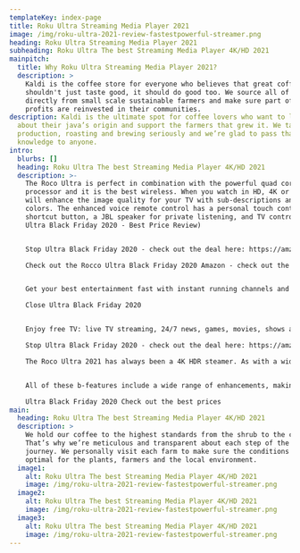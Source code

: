 ```yaml
---
templateKey: index-page
title: Roku Ultra Streaming Media Player 2021
image: /img/roku-ultra-2021-review-fastestpowerful-streamer.png
heading: Roku Ultra Streaming Media Player 2021
subheading: Roku Ultra The best Streaming Media Player 4K/HD 2021
mainpitch:
  title: Why Roku Ultra Streaming Media Player 2021?
  description: >
    Kaldi is the coffee store for everyone who believes that great coffee
    shouldn't just taste good, it should do good too. We source all of our beans
    directly from small scale sustainable farmers and make sure part of the
    profits are reinvested in their communities.
description: Kaldi is the ultimate spot for coffee lovers who want to learn
  about their java’s origin and support the farmers that grew it. We take coffee
  production, roasting and brewing seriously and we’re glad to pass that
  knowledge to anyone.
intro:
  blurbs: []
  heading: Roku Ultra The best Streaming Media Player 4K/HD 2021
  description: >-
    The Roco Ultra is perfect in combination with the powerful quad core
    processor and it is the best wireless. When you watch in HD, 4K or HDR, you
    will enhance the image quality for your TV with sub-descriptions and bright
    colors. The enhanced voice remote control has a personal touch control
    shortcut button, a JBL speaker for private listening, and TV controls. (Stop
    Ultra Black Friday 2020 - Best Price Review)


    Stop Ultra Black Friday 2020 - check out the deal here: https://amzn.to/3eWRxKa

    Check out the Rocco Ultra Black Friday 2020 Amazon - check out the full bout.


    Get your best entertainment fast with instant running channels and enjoy b-features like lost remote finder, USB and microSD ports, and Ethernet port for the ultimate connection. Turn off everything, including free TV broadcasts, live news, sports and more. Never miss out on award-winning shows, the latest blockbusters and more. Access to more than 500,000 movies and TV shows. Follow what you like and reduce cable TV bills.

    Close Ultra Black Friday 2020


    Enjoy free TV: live TV streaming, 24/7 news, games, movies, shows and much more, a huge collection of free entertainment from free channels in the free channel free Roku Portable Tool that I I change it. The latest 4K companion for your iOS or Android device. Control your Roku Mеdiа player, use voice search, enjoy private listening, and more on iOS and Android. Automatic software updates. (Stop Ultra Black Friday 2020 - Best Price Review)

    Stop Ultra Black Friday 2020 - check out the deal here: https://amzn.to/3eWRxKa

    The Roco Ultra 2021 has always been a 4K HDR steamer. As with a wide range of rookie clubs and players, this is an excellent set of tricks that include remote search, an active remote button, and an Ethernet port that can now be connected to the home Wi-Fi network. Launched in 2020 (now 2021), Dolby Vision has improved Wi-Fi, faster processors, and increased staging capacity, with the long-term expectation that it will compete better with the best string devices from Amazon, Apple and Google. To do. Will (Stop Ultra Black Friday 2020 - Best Price Review)


    All of these b-features include a wide range of enhancements, making the Rocko Ultra 2021 Ultra a valuable development for all who provide value-added support and opt for an Ethernet connection or require Dolby Vision. But the key B features include access to our preferred 4K HDR streaming platform, an audio remote control that can control the TV, and Apple Air Play support (coming soon) available on the Roku Streaming State Plus. The Roco Ultra Steaming Player has not been able to activate this quantity, which makes it difficult to sell the Steaming Steak Tower to more people. (Stop Ultra Black Friday 2020 - Best Price Review)

    Ultra Black Friday 2020 Check out the best prices
main:
  heading: Roku Ultra The best Streaming Media Player 4K/HD 2021
  description: >
    We hold our coffee to the highest standards from the shrub to the cup.
    That’s why we’re meticulous and transparent about each step of the coffee’s
    journey. We personally visit each farm to make sure the conditions are
    optimal for the plants, farmers and the local environment.
  image1:
    alt: Roku Ultra The best Streaming Media Player 4K/HD 2021
    image: /img/roku-ultra-2021-review-fastestpowerful-streamer.png
  image2:
    alt: Roku Ultra The best Streaming Media Player 4K/HD 2021
    image: /img/roku-ultra-2021-review-fastestpowerful-streamer.png
  image3:
    alt: Roku Ultra The best Streaming Media Player 4K/HD 2021
    image: /img/roku-ultra-2021-review-fastestpowerful-streamer.png
---
```

